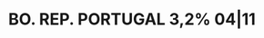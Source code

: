 ---
layout: asset
title: BO. REP. PORTUGAL 3,2% 04|11                                
isin: PTOTE4OE0040
---